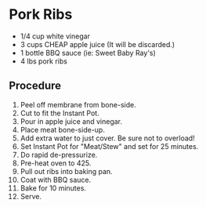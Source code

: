 # Pork Ribs

* 1/4 cup white vinegar
* 3 cups CHEAP apple juice (It will be discarded.)
* 1 bottle BBQ sauce (ie: Sweet Baby Ray's)
* 4 lbs pork ribs

## Procedure

1. Peel off membrane from bone-side.
1. Cut to fit the Instant Pot.
1. Pour in apple juice and vinegar.
1. Place meat bone-side-up.
1. Add extra water to just cover. Be sure not to overload!
1. Set Instant Pot for "Meat/Stew" and set for 25 minutes.
1. Do rapid de-pressurize.
1. Pre-heat oven to 425.
1. Pull out ribs into baking pan.
1. Coat with BBQ sauce.
1. Bake for 10 minutes.
1. Serve.